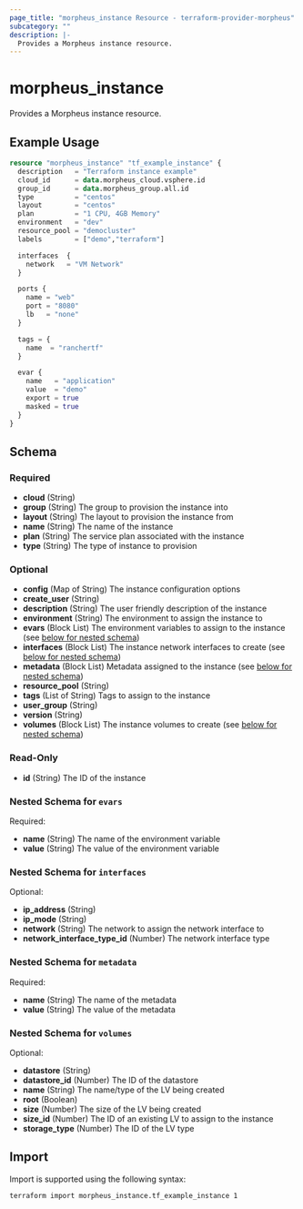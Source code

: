 ```yaml
---
page_title: "morpheus_instance Resource - terraform-provider-morpheus"
subcategory: ""
description: |-
  Provides a Morpheus instance resource.
---
```


# morpheus_instance

Provides a Morpheus instance resource.

## Example Usage

```terraform
resource "morpheus_instance" "tf_example_instance" {
  description   = "Terraform instance example"
  cloud_id      = data.morpheus_cloud.vsphere.id
  group_id      = data.morpheus_group.all.id
  type          = "centos"
  layout        = "centos"
  plan          = "1 CPU, 4GB Memory"
  environment   = "dev"
  resource_pool = "democluster"
  labels        = ["demo","terraform"]

  interfaces  {
    network   = "VM Network"
  }

  ports {
    name = "web"
    port = "8080"
    lb   = "none"
  }

  tags = {
    name  = "ranchertf"
  }

  evar {
    name   = "application"
    value  = "demo"
    export = true
    masked = true
  }
}
```

<!-- schema generated by tfplugindocs -->
## Schema

### Required

- **cloud** (String)
- **group** (String) The group to provision the instance into
- **layout** (String) The layout to provision the instance from
- **name** (String) The name of the instance
- **plan** (String) The service plan associated with the instance
- **type** (String) The type of instance to provision

### Optional

- **config** (Map of String) The instance configuration options
- **create_user** (String)
- **description** (String) The user friendly description of the instance
- **environment** (String) The environment to assign the instance to
- **evars** (Block List) The environment variables to assign to the instance (see [below for nested schema](#nestedblock--evars))
- **interfaces** (Block List) The instance network interfaces to create (see [below for nested schema](#nestedblock--interfaces))
- **metadata** (Block List) Metadata assigned to the instance (see [below for nested schema](#nestedblock--metadata))
- **resource_pool** (String)
- **tags** (List of String) Tags to assign to the instance
- **user_group** (String)
- **version** (String)
- **volumes** (Block List) The instance volumes to create (see [below for nested schema](#nestedblock--volumes))

### Read-Only

- **id** (String) The ID of the instance

<a id="nestedblock--evars"></a>
### Nested Schema for `evars`

Required:

- **name** (String) The name of the environment variable
- **value** (String) The value of the environment variable


<a id="nestedblock--interfaces"></a>
### Nested Schema for `interfaces`

Optional:

- **ip_address** (String)
- **ip_mode** (String)
- **network** (String) The network to assign the network interface to
- **network_interface_type_id** (Number) The network interface type


<a id="nestedblock--metadata"></a>
### Nested Schema for `metadata`

Required:

- **name** (String) The name of the metadata
- **value** (String) The value of the metadata


<a id="nestedblock--volumes"></a>
### Nested Schema for `volumes`

Optional:

- **datastore** (String)
- **datastore_id** (Number) The ID of the datastore
- **name** (String) The name/type of the LV being created
- **root** (Boolean)
- **size** (Number) The size of the LV being created
- **size_id** (Number) The ID of an existing LV to assign to the instance
- **storage_type** (Number) The ID of the LV type

## Import

Import is supported using the following syntax:

```shell
terraform import morpheus_instance.tf_example_instance 1
```
